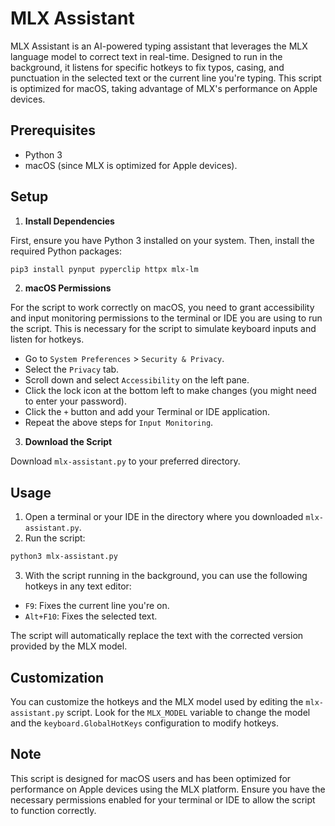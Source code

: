 # MLX Assistant

MLX Assistant is an AI-powered typing assistant that leverages the MLX language model to correct text in real-time. Designed to run in the background, it listens for specific hotkeys to fix typos, casing, and punctuation in the selected text or the current line you're typing. This script is optimized for macOS, taking advantage of MLX's performance on Apple devices.

## Prerequisites

- Python 3
- macOS (since MLX is optimized for Apple devices).

## Setup

1. **Install Dependencies**

First, ensure you have Python 3 installed on your system. Then, install the required Python packages:

```bash
pip3 install pynput pyperclip httpx mlx-lm
```


2. **macOS Permissions**

For the script to work correctly on macOS, you need to grant accessibility and input monitoring permissions to the terminal or IDE you are using to run the script. This is necessary for the script to simulate keyboard inputs and listen for hotkeys.

- Go to `System Preferences` > `Security & Privacy`.
- Select the `Privacy` tab.
- Scroll down and select `Accessibility` on the left pane.
- Click the lock icon at the bottom left to make changes (you might need to enter your password).
- Click the `+` button and add your Terminal or IDE application.
- Repeat the above steps for `Input Monitoring`.

3. **Download the Script**

Download `mlx-assistant.py` to your preferred directory.

## Usage

1. Open a terminal or your IDE in the directory where you downloaded `mlx-assistant.py`.
2. Run the script:

```bash
python3 mlx-assistant.py
```


3. With the script running in the background, you can use the following hotkeys in any text editor:

- `F9`: Fixes the current line you're on.
- `Alt+F10`: Fixes the selected text.

The script will automatically replace the text with the corrected version provided by the MLX model.

## Customization

You can customize the hotkeys and the MLX model used by editing the `mlx-assistant.py` script. Look for the `MLX_MODEL` variable to change the model and the `keyboard.GlobalHotKeys` configuration to modify hotkeys.

## Note

This script is designed for macOS users and has been optimized for performance on Apple devices using the MLX platform. Ensure you have the necessary permissions enabled for your terminal or IDE to allow the script to function correctly.
